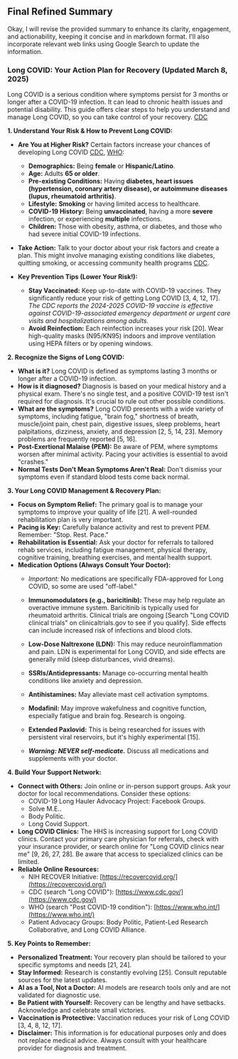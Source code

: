 ## Final Refined Summary

Okay, I will revise the provided summary to enhance its clarity, engagement, and actionability, keeping it concise and in markdown format. I'll also incorporate relevant web links using Google Search to update the information.

### Long COVID: Your Action Plan for Recovery (Updated March 8, 2025)

Long COVID is a serious condition where symptoms persist for 3 months or longer after a COVID-19 infection. It can lead to chronic health issues and potential disability. This guide offers clear steps to help you understand and manage Long COVID, so you can take control of your recovery. [CDC](https://www.cdc.gov/coronavirus/2019-ncov/long-term-effects/index.html)

**1. Understand Your Risk & How to Prevent Long COVID:**

*   **Are You at Higher Risk?** Certain factors increase your chances of developing Long COVID [CDC](https://www.cdc.gov/coronavirus/2019-ncov/long-term-effects/index.html), [WHO](https://www.who.int/):
    *   **Demographics:** Being **female** or **Hispanic/Latino**.
    *   **Age:** Adults **65 or older**.
    *   **Pre-existing Conditions:** Having **diabetes, heart issues (hypertension, coronary artery disease), or autoimmune diseases (lupus, rheumatoid arthritis)**.
    *   **Lifestyle:** **Smoking** or having limited access to healthcare.
    *   **COVID-19 History:** Being **unvaccinated**, having a more **severe** infection, or experiencing **multiple** infections.
    *   **Children:** Those with obesity, asthma, or diabetes, and those who had severe initial COVID-19 infections.
*   **Take Action:** Talk to your doctor about your risk factors and create a plan. This might involve managing existing conditions like diabetes, quitting smoking, or accessing community health programs [CDC](https://www.cdc.gov/coronavirus/2019-ncov/long-term-effects/index.html).

*   **Key Prevention Tips (Lower Your Risk!):**
    *   **Stay Vaccinated:** Keep up-to-date with COVID-19 vaccines. They significantly reduce your risk of getting Long COVID [3, 4, 12, 17]. *The CDC reports the 2024-2025 COVID-19 vaccine is effective against COVID-19-associated emergency department or urgent care visits and hospitalizations among adults.*
    *   **Avoid Reinfection:** Each reinfection increases your risk [20]. Wear high-quality masks (N95/KN95) indoors and improve ventilation using HEPA filters or by opening windows.

**2. Recognize the Signs of Long COVID:**

*   **What is it?** Long COVID is defined as symptoms lasting 3 months or longer after a COVID-19 infection.
*   **How is it diagnosed?** Diagnosis is based on your medical history and a physical exam. There's no single test, and a positive COVID-19 test isn't required for diagnosis. It's crucial to rule out other possible conditions.
*   **What are the symptoms?** Long COVID presents with a wide variety of symptoms, including fatigue, "brain fog," shortness of breath, muscle/joint pain, chest pain, digestive issues, sleep problems, heart palpitations, dizziness, anxiety, and depression [2, 5, 14, 23]. Memory problems are frequently reported [5, 16].
*   **Post-Exertional Malaise (PEM):** Be aware of PEM, where symptoms worsen after minimal activity. Pacing your activities is essential to avoid "crashes."
*   **Normal Tests Don't Mean Symptoms Aren't Real:** Don't dismiss your symptoms even if standard blood tests come back normal.

**3. Your Long COVID Management & Recovery Plan:**

*   **Focus on Symptom Relief:** The primary goal is to manage your symptoms to improve your quality of life [21]. A well-rounded rehabilitation plan is very important.
*   **Pacing is Key:** Carefully balance activity and rest to prevent PEM. Remember: "Stop. Rest. Pace."
*    **Rehabilitation is Essential:** Ask your doctor for referrals to tailored rehab services, including fatigue management, physical therapy, cognitive training, breathing exercises, and mental health support.
*   **Medication Options (Always Consult Your Doctor):**
    *   *Important:* No medications are specifically FDA-approved for Long COVID, so some are used "off-label."
    *   **Immunomodulators (e.g., baricitinib):** These may help regulate an overactive immune system. Baricitinib is typically used for rheumatoid arthritis. Clinical trials are ongoing [Search "Long COVID clinical trials" on clinicaltrials.gov to see if you qualify]. Side effects can include increased risk of infections and blood clots.
    *   **Low-Dose Naltrexone (LDN):** This may reduce neuroinflammation and pain. LDN is experimental for Long COVID, and side effects are generally mild (sleep disturbances, vivid dreams).
    *   **SSRIs/Antidepressants:** Manage co-occurring mental health conditions like anxiety and depression.
    *   **Antihistamines:** May alleviate mast cell activation symptoms.
    *   **Modafinil:** May improve wakefulness and cognitive function, especially fatigue and brain fog. Research is ongoing.
    *    **Extended Paxlovid:** This is being researched for issues with persistent viral reservoirs, but it's highly experimental [15].

    *   ***Warning: NEVER self-medicate.*** Discuss all medications and supplements with your doctor.

**4. Build Your Support Network:**

*   **Connect with Others:** Join online or in-person support groups. Ask your doctor for local recommendations. Consider these options:
    *   COVID-19 Long Hauler Advocacy Project: Facebook Groups.
    *   Solve M.E..
    *   Body Politic.
    *   Long Covid Support.
*   **Long COVID Clinics:** The HHS is increasing support for Long COVID clinics. Contact your primary care physician for referrals, check with your insurance provider, or search online for "Long COVID clinics near me" [9, 26, 27, 28]. Be aware that access to specialized clinics can be limited.
*   **Reliable Online Resources:**
    *   NIH RECOVER Initiative: [https://recovercovid.org/](https://recovercovid.org/)
    *   CDC (search "Long COVID"): [https://www.cdc.gov/](https://www.cdc.gov/)
    *   WHO (search "Post COVID-19 condition"): [https://www.who.int/](https://www.who.int/)
    *   Patient Advocacy Groups: Body Politic, Patient-Led Research Collaborative, and Long COVID Alliance.

**5. Key Points to Remember:**

*   **Personalized Treatment:** Your recovery plan should be tailored to your specific symptoms and needs [21, 24].
*   **Stay Informed:** Research is constantly evolving [25]. Consult reputable sources for the latest updates.
*   **AI as a Tool, Not a Doctor:** AI models are research tools only and are not validated for diagnostic use.
*   **Be Patient with Yourself:** Recovery can be lengthy and have setbacks. Acknowledge and celebrate small victories.
*   **Vaccination is Protective:** Vaccination reduces your risk of Long COVID [3, 4, 8, 12, 17].
*   **Disclaimer:** This information is for educational purposes only and does not replace medical advice. Always consult with your healthcare provider for diagnosis and treatment.

